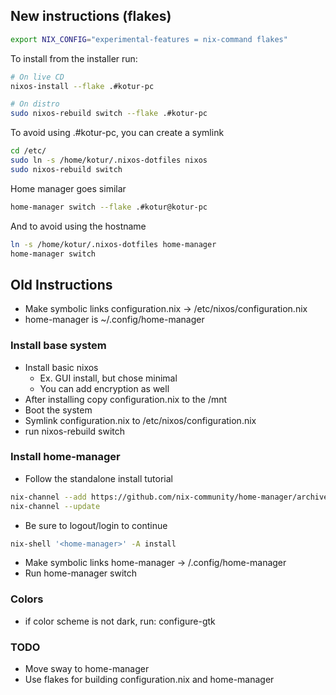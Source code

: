 
## New instructions (flakes)

```sh
export NIX_CONFIG="experimental-features = nix-command flakes"
```

To install from the installer run:

```sh
# On live CD
nixos-install --flake .#kotur-pc

# On distro
sudo nixos-rebuild switch --flake .#kotur-pc
```

To avoid using .#kotur-pc, you can create a symlink

```sh
cd /etc/
sudo ln -s /home/kotur/.nixos-dotfiles nixos
sudo nixos-rebuild switch
```



Home manager goes similar

```sh
home-manager switch --flake .#kotur@kotur-pc
```

And to avoid using the hostname

```sh
ln -s /home/kotur/.nixos-dotfiles home-manager
home-manager switch
```

## Old Instructions

* Make symbolic links configuration.nix -> /etc/nixos/configuration.nix
* home-manager is ~/.config/home-manager

### Install base system

* Install basic nixos
  * Ex. GUI install, but chose minimal
  * You can add encryption as well
* After installing copy configuration.nix to the /mnt
* Boot the system
* Symlink configuration.nix to /etc/nixos/configuration.nix
* run nixos-rebuild switch

### Install home-manager

* Follow the standalone install tutorial

```sh
nix-channel --add https://github.com/nix-community/home-manager/archive/release-23.11.tar.gz home-manager
nix-channel --update
```

* Be sure to logout/login to continue


```sh
nix-shell '<home-manager>' -A install
```

* Make symbolic links home-manager -> /.config/home-manager
* Run home-manager switch

### Colors

* if color scheme is not dark, run: configure-gtk

### TODO

* Move sway to home-manager
* Use flakes for building configuration.nix and home-manager



